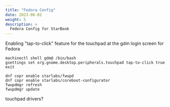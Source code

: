 ```yaml
---
title: "Fedora Config"
date: 2023-06-02
weight: 5
description: >
  Fedora Config for StarBook
---
```


Enabling "tap-to-click" feature for the touchpad at the gdm login screen for Fedora

```shell
machinectl shell gdm@ /bin/bash
gsettings set org.gnome.desktop.peripherals.touchpad tap-to-click true
exit
```

```shell
dnf copr enable starlabs/fwupd
dnf copr enable starlabs/coreboot-configurator
fwupdmgr refresh
fwupdmgr update
```

touchpad drivers?
